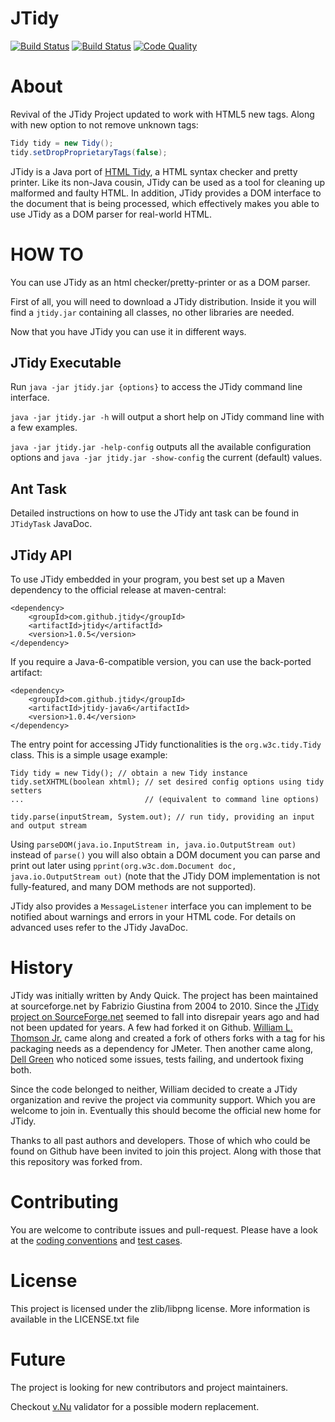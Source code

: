 # JTidy
[![Build Status](https://img.shields.io/travis/jtidy/jtidy/master.svg?colorA=9977bb&style=plastic)](https://travis-ci.org/jtidy/jtidy)
[![Build Status](https://img.shields.io/shippable/5a39c2859b0aca0700da9a9c/master.svg?colorA=9977bb&style=plastic)](https://app.shippable.com/projects/5a39c2859b0aca0700da9a9c/)
[![Code Quality](https://sonarcloud.io/api/project_badges/measure?project=jtidy%3Ajtidy&metric=alert_status)](https://sonarcloud.io/dashboard?id=jtidy%3Ajtidy)

# About
Revival of the JTidy Project updated to work with HTML5 new tags. Along 
with new option to not remove unknown tags:

```java
Tidy tidy = new Tidy();
tidy.setDropProprietaryTags(false);
```

JTidy is a Java port of [HTML Tidy](http://www.w3.org/People/Raggett/tidy/), a HTML syntax checker and pretty printer.
Like its non-Java cousin, JTidy can be used as a tool for cleaning up malformed and faulty HTML.
In addition, JTidy provides a DOM interface to the document that is being processed, which effectively makes you able
to use JTidy as a DOM parser for real-world HTML.

# HOW TO
You can use JTidy as an html checker/pretty-printer or as a DOM parser.

First of all, you will need to download a JTidy distribution. Inside it you will find a `jtidy.jar` containing all 
classes, no other libraries are needed.

Now that you have JTidy you can use it in different ways.

## JTidy Executable
Run `java -jar jtidy.jar {options}` to access the JTidy command line interface.

`java -jar jtidy.jar -h` will output a short help on JTidy command line with a few examples.

`java -jar jtidy.jar -help-config` outputs all the available configuration options and 
`java -jar jtidy.jar -show-config` the current (default) values.

## Ant Task
Detailed instructions on how to use the JTidy ant task can be found in `JTidyTask` JavaDoc.

## JTidy API

To use JTidy embedded in your program, you best set up a Maven dependency to the official release at maven-central:

```
<dependency>
    <groupId>com.github.jtidy</groupId>
    <artifactId>jtidy</artifactId>
    <version>1.0.5</version>
</dependency>
```

If you require a Java-6-compatible version, you can use the back-ported artifact:

```
<dependency>
    <groupId>com.github.jtidy</groupId>
    <artifactId>jtidy-java6</artifactId>
    <version>1.0.4</version>
</dependency>
```

The entry point for accessing JTidy functionalities is the `org.w3c.tidy.Tidy` class. This is a simple usage example:

```
Tidy tidy = new Tidy(); // obtain a new Tidy instance
tidy.setXHTML(boolean xhtml); // set desired config options using tidy setters 
...                           // (equivalent to command line options)

tidy.parse(inputStream, System.out); // run tidy, providing an input and output stream
```
                
Using `parseDOM(java.io.InputStream in, java.io.OutputStream out)` instead of `parse()` you will also obtain a DOM 
document you can parse and print out later using `pprint(org.w3c.dom.Document doc, java.io.OutputStream out)` 
(note that the JTidy DOM implementation is not fully-featured, and many DOM methods are not supported).

JTidy also provides a `MessageListener` interface you can implement to be notified about warnings and errors in your 
HTML code. For details on advanced uses refer to the JTidy JavaDoc.

# History
JTidy was initially written by Andy Quick. The project has been maintained at sourceforge.net by Fabrizio Giustina from 
2004 to 2010. Since the [JTidy project on SourceForge.net](https://sourceforge.net/projects/jtidy/)
seemed to fall into disrepair years ago and had not been updated for years. 
A few had forked it on Github.
[William L. Thomson Jr.](https://github.com/wltjr) came along and 
created a fork of others forks with a tag for his packaging needs as a 
dependency for JMeter. Then another came along,
[Dell Green](https://github.com/dellgreen) who noticed some issues, 
tests failing, and undertook fixing both.

Since the code belonged to neither, William decided to create a JTidy 
organization and revive the project via community support. Which you 
are welcome to join in. Eventually this should become the official new 
home for JTidy.

Thanks to all past authors and developers. Those of which who could be 
found on Github have been invited to join this project. Along with those 
that this repository was forked from.

# Contributing

You are welcome to contribute issues and pull-request. Please have a look at the 
[coding conventions](docs/CodingConventions.md) and [test cases](docs/TestCases.md).

# License

This project is licensed under the zlib/libpng license. More information is available in the LICENSE.txt file

# Future

The project is looking for new contributors and project maintainers. 

Checkout [v.Nu](https://github.com/validator) validator for a possible modern replacement.

